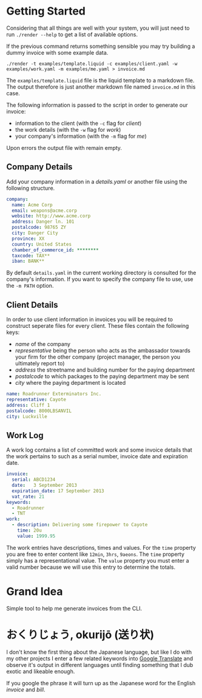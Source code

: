 # Getting Started
Considering that all things are well with your system, you will just need to
run ```./render --help``` to get a list of available options.

If the previous command returns something sensible you may try building a 
dummy invoice with some example data.

```./render -t examples/template.liquid -c examples/client.yaml -w examples/work.yaml -m examples/me.yaml > invoice.md```

The `examples/template.liquid` file is the liquid template to a markdown file.
The output therefore is just another markdown file named `invoice.md` in this 
case.

The following information is passed to the script in order to generate our
invoice:

  - information to the client (with the `-c` flag for _client_)
  - the work details (with the `-w` flag for _work_)
  - your company's information (with the `-m` flag for _me_)

Upon errors the output file with remain empty.

## Company Details
Add your company information in a _details.yaml_ or another file using the 
following structure.
```yaml
company:
  name: Acme Corp
  email: weapons@acme.corp
  website: http://www.acme.corp
  address: Danger ln. 101
  postalcode: 98765 ZY
  city: Danger City
  province: XX
  country: United States
  chamber_of_commerce_id: ********
  taxcode: TAX**
  iban: BANK**
```

By default `details.yaml` in the current working directory is consulted for the
company's information. If you want to specify the company file to use, 
use the `-m PATH` option.

## Client Details
In order to use client information in invoices you will be required to
construct seperate files for every client. These files contain the following
keys:

 - _name_ of the company
 - _representative_ being the person who acts as the ambassador towards your firm for the other company (project manager, the person you ultimately report to)
 - _address_ the streetname and building number for the paying department
 - _postalcode_ to which packages to the paying department may be sent
 - _city_ where the paying department is located

```yaml
name: Roadrunner Exterminators Inc.
representative: Cayote
address: Cliff 1
postalcode: 8000LBSANVIL
city: Luckville
```

## Work Log
A work log contains a list of committed work and some invoice details that the
work pertains to such as a serial number, invoice date and expiration date.
```yaml
invoice:
  serial: ABCD1234
  date:   3 September 2013
  expiration_date: 17 September 2013
  vat_rate: 21
keywords:
  - Roadrunner
  - TNT
work:
  - description: Delivering some firepower to Cayote
    time: 20u
    value: 1999.95
```

The work entries have descriptions, times and values. For the `time` property 
you are free to enter content like `12min`, `3hrs`, `9aeons`. The `time` 
property simply has a representational value. The `value` property you must 
enter a valid number because we will use this entry to determine the totals.

# Grand Idea
Simple tool to help me generate invoices from the CLI.

# おくりじょう, okurijō (送り状)
I don't know the first thing about the Japanese language, but like I do with my
other projects I enter a few related keywords into
[Google Translate](http://translate.google.com) and observe it's output in
different languages until finding something that I dub exotic and likeable 
enough.

If you google the phrase it will turn up as the Japanese word for the English
_invoice_ and _bill_.
